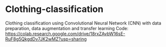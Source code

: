 # Clothing-classification
Clothing classification using Convolutional Neural Network (CNN) with data preparation, data augmentation and transfer learning
Code: https://colab.research.google.com/drive/18rxZAvbW16sE-RuF8g5QkgdDv7JK2wMZ?usp=sharing
